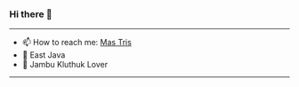 ### Hi there 👋
----
- 📫 How to reach me: [Mas Tris](https://t.me/onsirtus)
- 📍 East Java
- 🍐 Jambu Kluthuk Lover

----
<!--
**threedisk/threedisk** is a ✨ _special_ ✨ repository because its `README.md` (this file) appears on your GitHub profile.

Here are some ideas to get you started:

- 🔭 I’m currently working on ...
- 🌱 I’m currently learning ...
- 👯 I’m looking to collaborate on ...
- 🤔 I’m looking for help with ...
- 💬 Ask me about ...
- 📫 How to reach me: ...
- 😄 Pronouns: ...
- ⚡ Fun fact: ...
-->
